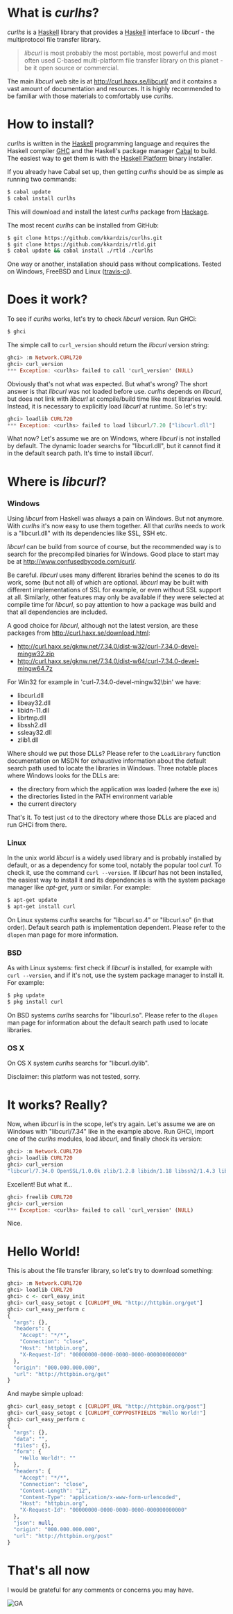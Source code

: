 # What is *curlhs*?

*curlhs* is a [Haskell][haskell.htm] library that provides
a [Haskell][haskell.htm] interface to *libcurl* - the multiprotocol
file transfer library.

> *libcurl* is most probably the most portable, most powerful
> and most often used C-based multi-platform file transfer library
> on this planet - be it open source or commercial. 

The main *libcurl* web site is at <http://curl.haxx.se/libcurl/>
and it contains a vast amount of documentation and resources.
It is highly recommended to be familiar with those materials
to comfortably use *curlhs*.


# How to install?

*curlhs* is written in the [Haskell][haskell.htm] programming language
and requires the Haskell compiler [GHC][ghc.htm] and the Haskell's
package manager [Cabal][cabal.htm] to build. The easiest way to get
them is with the [Haskell Platform][platform.htm] binary installer.

If you already have Cabal set up, then getting *curlhs*
should be as simple as running two commands:

```sh
$ cabal update
$ cabal install curlhs
```

This will download and install the latest *curlhs* package from
[Hackage][hackage.htm].

The most recent *curlhs* can be installed from GitHub:

```sh
$ git clone https://github.com/kkardzis/curlhs.git
$ git clone https://github.com/kkardzis/rtld.git
$ cabal update && cabal install ./rtld ./curlhs
```

One way or another, installation should pass without complications.
Tested on Windows, FreeBSD and Linux ([travis-ci][travis.htm]).


# Does it work?

To see if *curlhs* works, let's try to check *libcurl* version. Run GHCi:

```sh
$ ghci
```

The simple call to `curl_version` should return the *libcurl* version string:

```hs
ghci> :m Network.CURL720
ghci> curl_version
*** Exception: <curlhs> failed to call 'curl_version' (NULL)
```

Obviously that's not what was expected. But what's wrong?
The short answer is that *libcurl* was not loaded before use.
*curlhs* depends on *libcurl*, but does not link with *libcurl* at compile/build
time like most libraries would. Instead, it is necessary to explicitly load 
*libcurl* at runtime.
So let's try:

```hs
ghci> loadlib CURL720
*** Exception: <curlhs> failed to load libcurl/7.20 ["libcurl.dll"]
```

What now? Let's assume we are on Windows, where *libcurl* is not installed
by default. The dynamic loader searchs for "libcurl.dll", but it cannot find
it in the default search path. It's time to install *libcurl*.


# Where is *libcurl*?

### Windows

Using *libcurl* from Haskell was always a pain on Windows. But not anymore.
With *curlhs* it's now easy to use them together. All that *curlhs* needs
to work is a "libcurl.dll" with its dependencies like SSL, SSH etc.

*libcurl* can be build from source of course, but the recommended
way is to search for the precompiled binaries for Windows.
Good place to start may be at <http://www.confusedbycode.com/curl/>.

Be careful. *libcurl* uses many different libraries behind the scenes 
to do its work, some (but not all) of which are optional. *libcurl* may be built
with different implementations of SSL for example, or even without SSL
support at all. Similarly, other features may only be available if they were selected
at compile time for *libcurl*, so pay attention to how
a package was build and that all dependencies are included.

A good choice for *libcurl*, although not the latest version, are these packages from
<http://curl.haxx.se/download.html>:

* <http://curl.haxx.se/gknw.net/7.34.0/dist-w32/curl-7.34.0-devel-mingw32.zip>
* <http://curl.haxx.se/gknw.net/7.34.0/dist-w64/curl-7.34.0-devel-mingw64.7z>

For Win32 for example in 'curl-7.34.0-devel-mingw32\bin\' we have:

* libcurl.dll
* libeay32.dll
* libidn-11.dll
* librtmp.dll
* libssh2.dll
* ssleay32.dll
* zlib1.dll

Where should we put those DLLs? Please refer to the `LoadLibrary` function
documentation on MSDN for exhaustive information about the default
search path used to locate the libraries in Windows. Three notable
places where Windows looks for the DLLs are:

* the directory from which the application was loaded (where the exe is)
* the directories listed in the PATH environment variable
* the current directory

That's it. To test just `cd` to the directory where those DLLs
are placed and run GHCi from there.


### Linux

In the unix world *libcurl* is a widely used library and is probably
installed by default, or as a dependency for some tool, notably the
popular tool *curl*. To check it, use the command `curl --version`.
If *libcurl* has not been installed, the easiest way to install it and its
dependencies is with the system package manager like *apt-get*, *yum*
or similar. For example:

```sh
$ apt-get update
$ apt-get install curl
```

On Linux systems *curlhs* searchs for "libcurl.so.4" or "libcurl.so"
(in that order). Default search path is implementation dependent.
Please refer to the `dlopen` man page for more information.


### BSD

As with Linux systems: first check if *libcurl* is installed,
for example with `curl --version`, and if it's not, use the system package
manager to install it. For example:

```sh
$ pkg update
$ pkg install curl
```

On BSD systems *curlhs* searchs for "libcurl.so". Please refer to
the `dlopen` man page for information about the default search path
used to locate libraries.

### OS X

On OS X system *curlhs* searchs for "libcurl.dylib".

Disclaimer: this platform was not tested, sorry.


# It works? Really?

Now, when *libcurl* is in the scope, let's try again. Let's assume we
are on Windows with "libcurl/7.34" like in the example above. Run GHCi,
import one of the *curlhs* modules, load *libcurl*, and finally check
its version:

```hs
ghci> :m Network.CURL720
ghci> loadlib CURL720
ghci> curl_version
"libcurl/7.34.0 OpenSSL/1.0.0k zlib/1.2.8 libidn/1.18 libssh2/1.4.3 librtmp/2.3"
```

Excellent! But what if...

```hs
ghci> freelib CURL720
ghci> curl_version
*** Exception: <curlhs> failed to call 'curl_version' (NULL)
```

Nice.


# Hello World!

This is about the file transfer library, so let's try to download something:

```hs
ghci> :m Network.CURL720
ghci> loadlib CURL720
ghci> c <- curl_easy_init
ghci> curl_easy_setopt c [CURLOPT_URL "http://httpbin.org/get"]
ghci> curl_easy_perform c
{
  "args": {},
  "headers": {
    "Accept": "*/*",
    "Connection": "close",
    "Host": "httpbin.org",
    "X-Request-Id": "00000000-0000-0000-0000-000000000000"
  },
  "origin": "000.000.000.000",
  "url": "http://httpbin.org/get"
}
```

And maybe simple upload:

```hs
ghci> curl_easy_setopt c [CURLOPT_URL "http://httpbin.org/post"]
ghci> curl_easy_setopt c [CURLOPT_COPYPOSTFIELDS "Hello World!"]
ghci> curl_easy_perform c
{
  "args": {},
  "data": "",
  "files": {},
  "form": {
    "Hello World!": ""
  },
  "headers": {
    "Accept": "*/*",
    "Connection": "close",
    "Content-Length": "12",
    "Content-Type": "application/x-www-form-urlencoded",
    "Host": "httpbin.org",
    "X-Request-Id": "00000000-0000-0000-0000-000000000000"
  },
  "json": null,
  "origin": "000.000.000.000",
  "url": "http://httpbin.org/post"
}
```


# That's all now

I would be grateful for any comments or concerns you may have.



[haskell.htm]:  http://www.haskell.org/
[ghc.htm]:      http://www.haskell.org/ghc/
[cabal.htm]:    http://www.haskell.org/cabal/
[platform.htm]: http://www.haskell.org/platform/
[hackage.htm]:  https://hackage.haskell.org/package/curlhs
[travis.htm]:   https://travis-ci.org/kkardzis/curlhs

![GA](https://ga-beacon.appspot.com/UA-53767359-1/curlhs/docs/tutorial)
